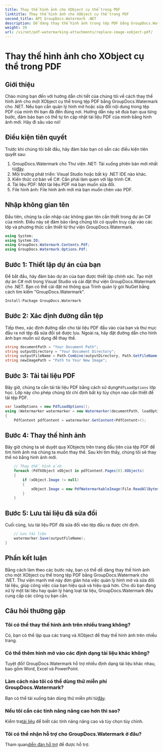 ```yaml
---
title: Thay thế hình ảnh cho XObject cụ thể trong PDF
linktitle: Thay thế hình ảnh cho XObject cụ thể trong PDF
second_title: API GroupDocs.Watermark .NET
description: Dễ dàng thay thế hình ảnh trong tệp PDF bằng GroupDocs.Watermark cho .NET với hướng dẫn từng bước này. Hoàn hảo để quản lý nội dung PDF một cách hiệu quả.
weight: 39
url: /vi/net/pdf-watermarking-attachments/replace-image-xobject-pdf/
---
```


# Thay thế hình ảnh cho XObject cụ thể trong PDF

## Giới thiệu
Chào mừng bạn đến với hướng dẫn chi tiết của chúng tôi về cách thay thế hình ảnh cho một XObject cụ thể trong tệp PDF bằng GroupDocs.Watermark cho .NET. Nếu bạn cần quản lý hình mờ hoặc sửa đổi nội dung trong tệp PDF của mình thì bạn đã đến đúng nơi. Hướng dẫn này sẽ đưa bạn qua từng bước, đảm bảo bạn có thể tự tin cập nhật tài liệu PDF của mình bằng hình ảnh mới. Hãy đi sâu vào nó!
## Điều kiện tiên quyết
Trước khi chúng tôi bắt đầu, hãy đảm bảo bạn có sẵn các điều kiện tiên quyết sau:
1.  GroupDocs.Watermark cho Thư viện .NET: Tải xuống phiên bản mới nhất từ[đây](https://releases.groupdocs.com/Watermark/net/).
2. Môi trường phát triển: Visual Studio hoặc bất kỳ .NET IDE nào khác.
3. Kiến thức cơ bản về C#: Cần phải làm quen với lập trình C#.
4. Tài liệu PDF: Một tài liệu PDF mà bạn muốn sửa đổi.
5. File hình ảnh: File hình ảnh mới mà bạn muốn chèn vào PDF.

## Nhập không gian tên
Đầu tiên, chúng ta cần nhập các không gian tên cần thiết trong dự án C# của mình. Điều này sẽ đảm bảo rằng chúng tôi có quyền truy cập vào các lớp và phương thức cần thiết từ thư viện GroupDocs.Watermark.
```csharp
using System;
using System.IO;
using GroupDocs.Watermark.Contents.Pdf;
using GroupDocs.Watermark.Options.Pdf;
```
## Bước 1: Thiết lập dự án của bạn
Để bắt đầu, hãy đảm bảo dự án của bạn được thiết lập chính xác. Tạo một dự án C# mới trong Visual Studio và cài đặt thư viện GroupDocs.Watermark cho .NET. Bạn có thể cài đặt nó thông qua Trình quản lý gói NuGet bằng cách tìm kiếm "GroupDocs.Watermark".
```sh
Install-Package GroupDocs.Watermark
```
## Bước 2: Xác định đường dẫn tệp
Tiếp theo, xác định đường dẫn cho tài liệu PDF đầu vào của bạn và thư mục đầu ra nơi tệp đã sửa đổi sẽ được lưu. Ngoài ra, hãy đặt đường dẫn cho hình ảnh bạn muốn sử dụng để thay thế.
```csharp
string documentPath = "Your Document Path";
string outputDirectory = "Your Document Directory";
string outputFileName = Path.Combine(outputDirectory, Path.GetFileName(documentPath));
string newImagePath = "Path to Your New Image";
```
## Bước 3: Tải tài liệu PDF
 Bây giờ, chúng ta cần tải tài liệu PDF bằng cách sử dụng`PdfLoadOptions` lớp học. Lớp này cho phép chúng tôi chỉ định bất kỳ tùy chọn nào cần thiết để tải tệp PDF.
```csharp
var loadOptions = new PdfLoadOptions();
using (Watermarker watermarker = new Watermarker(documentPath, loadOptions))
{
    PdfContent pdfContent = watermarker.GetContent<PdfContent>();
```
## Bước 4: Thay thế hình ảnh
Bây giờ chúng ta sẽ duyệt qua XObjects trên trang đầu tiên của tệp PDF để tìm hình ảnh mà chúng ta muốn thay thế. Sau khi tìm thấy, chúng tôi sẽ thay thế nó bằng hình ảnh mới.
```csharp
    // Thay thế hình ảnh
    foreach (PdfXObject xObject in pdfContent.Pages[0].XObjects)
    {
        if (xObject.Image != null)
        {
            xObject.Image = new PdfWatermarkableImage(File.ReadAllBytes(newImagePath));
        }
    }
```
## Bước 5: Lưu tài liệu đã sửa đổi
Cuối cùng, lưu tài liệu PDF đã sửa đổi vào tệp đầu ra được chỉ định.
```csharp
    // Lưu tài liệu
    watermarker.Save(outputFileName);
}
```

## Phần kết luận
Bằng cách làm theo các bước này, bạn có thể dễ dàng thay thế hình ảnh cho một XObject cụ thể trong tệp PDF bằng GroupDocs.Watermark cho .NET. Thư viện mạnh mẽ này đơn giản hóa việc quản lý hình mờ và sửa đổi tài liệu, giúp công việc của bạn hiệu quả và hiệu quả hơn. Cho dù bạn đang xử lý một tài liệu hay quản lý hàng loạt tài liệu, GroupDocs.Watermark đều cung cấp các công cụ bạn cần.
## Câu hỏi thường gặp
### Tôi có thể thay thế hình ảnh trên nhiều trang không?
Có, bạn có thể lặp qua các trang và XObject để thay thế hình ảnh trên nhiều trang.
### Có thể thêm hình mờ vào các định dạng tài liệu khác không?
Tuyệt đối! GroupDocs.Watermark hỗ trợ nhiều định dạng tài liệu khác nhau, bao gồm Word, Excel và PowerPoint.
### Làm cách nào tôi có thể dùng thử miễn phí GroupDocs.Watermark?
 Bạn có thể tải xuống bản dùng thử miễn phí từ[đây](https://releases.groupdocs.com/).
### Nếu tôi cần các tính năng nâng cao hơn thì sao?
 Kiểm tra[tài liệu](https://tutorials.groupdocs.com/Watermark/net/) để biết các tính năng nâng cao và tùy chọn tùy chỉnh.
### Tôi có thể nhận hỗ trợ cho GroupDocs.Watermark ở đâu?
 Tham quan[diễn đàn hỗ trợ](https://forum.groupdocs.com/c/watermark/19) để được hỗ trợ.